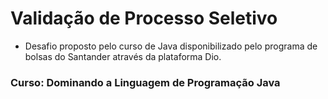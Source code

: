 # Validação de Processo Seletivo
- Desafio proposto pelo curso de Java disponibilizado pelo programa de bolsas do Santander através da plataforma Dio.

### Curso: Dominando a Linguagem de Programação Java


